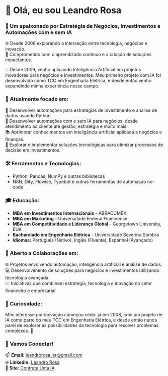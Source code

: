# 👋 Olá, eu sou Leandro Rosa  
### 🌱 Um apaixonado por Estratégia de Negócios, Investimentos e Automações com e sem IA  
🌐 Desde 2008 explorando a interseção entre tecnologia, negócios e inovação.  
🚀 Comprometido com o aprendizado contínuo e a criação de soluções impactantes.

💡 Desde 2009, venho aplicando Inteligência Artificial em projetos inovadores para negócios e investimentos. Meu primeiro projeto com IA foi desenvolvido como TCC em Engenharia Elétrica, e desde então venho expandindo minha experiência nesse campo.

### 💼 **Atualmente focado em:**
🔭 Desenvolver automações para estratégias de investimento e análise de dados usando Python.  
💼 Desenvolver automações com e sem IA para negócios, desde atendimento ao cliente até gestão, estratégia e muito mais.  
📚 Aprimorar conhecimentos em inteligência artificial aplicada a negócios e finanças.  
🚀 Explorar e implementar soluções tecnológicas para otimizar processos de decisão em investimentos.  

### 🛠️ **Ferramentas e Tecnologias:**
- Python, Pandas, NumPy e outras bibliotecas
- N8N, Dify, Flowise, Typebot e outras ferramentas de automação no-code

### 🎓 **Educação:**
- **MBA em Investimentos Internacionais** - ABRACOMEX  
- **MBA em Marketing** - Universidade Federal Fluminense  
- **MBA em Competitividade e Liderança Global** - Georgetown University, EUA  
- **Bacharelado em Engenharia Elétrica** - Universidade Severino Sombra
- **Idiomas:** Português (Nativo), Inglês (Fluente), Espanhol (Avançado)  

### 🤝 **Aberto a Colaborações em:**
🌐 Projetos envolvendo automação, inteligência artificial e análise de dados.  
💻 Desenvolvimento de soluções para negócios e investimentos utilizando tecnologia avançada.  
📈 Iniciativas que combinem estratégia, tecnologia e inovação no setor financeiro e empresarial.  

### 🌟 **Curiosidade:**  
Meu interesse por inovação começou cedo: já em 2008, criei um projeto de IA como parte do meu TCC em Engenharia Elétrica, e desde então nunca parei de explorar as possibilidades da tecnologia para resolver problemas complexos. 🚀 

### 💬 **Vamos Conectar!**  
📫 **Email:** [leandrorosa.lsr@gmail.com](mailto:leandrorosa.lsr@gmail.com)  
🌐 **LinkedIn:** [Leandro Rosa](https://www.linkedin.com/in/leandrorosabr/)  
💼 **Site:** [Contrata Uma IA](https://contrataumaia.com)  

